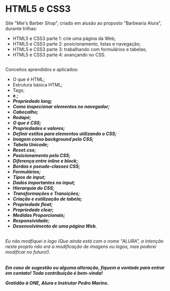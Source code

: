 # HTML5 e CSS3

Site "Mie's Barber Shop", criado em alusão ao proposto "Barbearia Alura", durante trilhas:

- HTML5 e CSS3 parte 1: crie uma página da Web;
- HTML5 e CSS3 parte 2: posicionamento, listas e navegação;
- HTML5 e CSS3 parte 3: trabalhando com formulários e tabelas;
- HTML5 e CSS3 parte 4: avançando no CSS.

##
Conceitos aprendidos e aplicados:

- O que é HTML;
- Estrutura básica HTML;
- Tags;
- <strong> e <em>;
- Propriedade lang;
- Como inspecionar elementos no navegador;
- Cabeçalho;
- Rodapé;
- O que é CSS;
- Propriedades e valores;
- Definir estilos para elementos utilizando o CSS;
- Imagem como background pelo CSS;
- Tabela Unicode;
- Reset.css;
- Posicionamento pelo CSS;
- Diferença entre inline e block;
- Bordas e pseudo-classes CSS;
- Formulários;
- Tipos de input;
- Dados importantes no input;
- Hierarquia do CSS;
- Transformações e Transições;
- Criação e estilização de tabela;
- Propriedade float;
- Propriedade clear;
- Medidas Proporcionais;
- Responsividade;
- Desenvolvimento de uma página Web.


##

###### Eu não modfiquei o logo (Que ainda está com o nome "ALURA", a intenção neste projeto não era a modificação de imagens ou logos, mas poderei modificar no futuro!).


##

Em caso de sugestão ou alguma alteração, fiquem a vontade para entrar em contato! Toda contribuição é bem-vinda!

Gratidão à ONE, Alura e Instrutor Pedro Marins.

